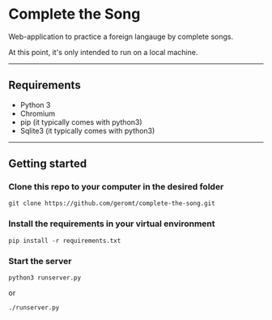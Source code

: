 # Complete the Song

Web-application to practice a foreign langauge by complete songs.

At this point, it's only intended to run on a local machine.

---
## Requirements

- Python 3
- Chromium
- pip (it typically comes with python3)
- Sqlite3 (it typically comes with python3)
---
## Getting started

### Clone this repo to your computer in the desired folder
```commandline
git clone https://github.com/geromt/complete-the-song.git
```

### Install the requirements in your virtual environment

```commandline
pip install -r requirements.txt
```

### Start the server
```commandline
python3 runserver.py
```
or
```commandline
./runserver.py
```







